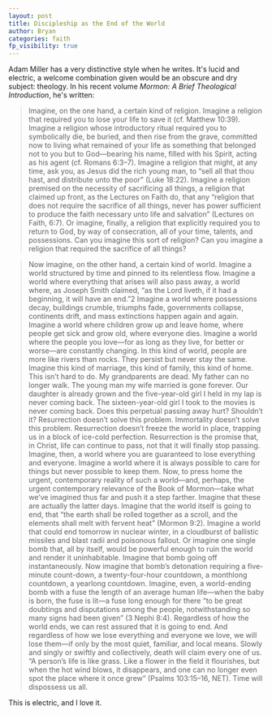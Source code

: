 ```yaml
---
layout: post
title: Discipleship as the End of the World
author: Bryan
categories: faith
fp_visibility: true
---
```

Adam Miller has a very distinctive style when he writes. It's lucid and electric, a welcome combination given would be an obscure and dry subject: theology. In his recent volume _Mormon: A Brief Theological Introduction_, he's written:

> Imagine, on the one hand, a certain kind of religion. Imagine a religion that required you to lose your life to save it (cf. Matthew 10:39). Imagine a religion whose introductory ritual required you to symbolically die, be buried, and then rise from the grave, committed now to living what remained of your life as something that belonged not to you but to God—bearing his name, filled with his Spirit, acting as his agent (cf. Romans 6:3–7). Imagine a religion that might, at any time, ask you, as Jesus did the rich young man, to “sell all that thou hast, and distribute unto the poor” (Luke 18:22). Imagine a religion premised on the necessity of sacrificing all things, a religion that claimed up front, as the Lectures on Faith do, that any “religion that does not require the sacrifice of all things, never has power sufficient to produce the faith necessary unto life and salvation” (Lectures on Faith, 6:7). Or imagine, finally, a religion that explicitly required you to return to God, by way of consecration, all of your time, talents, and possessions. Can you imagine this sort of religion? Can you imagine a religion that required the sacrifice of all things?

> Now imagine, on the other hand, a certain kind of world. Imagine a world structured by time and pinned to its relentless flow. Imagine a world where everything that arises will also pass away, a world where, as Joseph Smith claimed, “as the Lord liveth, if it had a beginning, it will have an end.”2 Imagine a world where possessions decay, buildings crumble, triumphs fade, governments collapse, continents drift, and mass extinctions happen again and again. Imagine a world where children grow up and leave home, where people get sick and grow old, where everyone dies. Imagine a world where the people you love—for as long as they live, for better or worse—are constantly changing. In this kind of world, people are more like rivers than rocks. They persist but never stay the same. Imagine this kind of marriage, this kind of family, this kind of home. This isn’t hard to do. My grandparents are dead. My father can no longer walk. The young man my wife married is gone forever. Our daughter is already grown and the five-year-old girl I held in my lap is never coming back. The sixteen-year-old girl I took to the movies is never coming back. Does this perpetual passing away hurt? Shouldn’t it? Resurrection doesn’t solve this problem. Immortality doesn’t solve this problem. Resurrection doesn’t freeze the world in place, trapping us in a block of ice-cold perfection. Resurrection is the promise that, in Christ, life can continue to pass, not that it will finally stop passing. Imagine, then, a world where you are guaranteed to lose everything and everyone. Imagine a world where it is always possible to care for things but never possible to keep them. Now, to press home the urgent, contemporary reality of such a world—and, perhaps, the urgent contemporary relevance of the Book of Mormon—take what we’ve imagined thus far and push it a step farther. Imagine that these are actually the latter days. Imagine that the world itself is going to end, that “the earth shall be rolled together as a scroll, and the elements shall melt with fervent heat” (Mormon 9:2). Imagine a world that could end tomorrow in nuclear winter, in a cloudburst of ballistic missiles and blast radii and poisonous fallout. Or imagine one single bomb that, all by itself, would be powerful enough to ruin the world and render it uninhabitable. Imagine that bomb going off instantaneously. Now imagine that bomb’s detonation requiring a five-minute count-down, a twenty-four-hour countdown, a monthlong countdown, a yearlong countdown. Imagine, even, a world-ending bomb with a fuse the length of an average human life—when the baby is born, the fuse is lit—a fuse long enough for there “to be great doubtings and disputations among the people, notwithstanding so many signs had been given” (3 Nephi 8:4). Regardless of how the world ends, we can rest assured that it is going to end. And regardless of how we lose everything and everyone we love, we will lose them—if only by the most quiet, familiar, and local means. Slowly and singly or swiftly and collectively, death will claim every one of us. “A person’s life is like grass. Like a flower in the field it flourishes, but when the hot wind blows, it disappears, and one can no longer even spot the place where it once grew” (Psalms 103:15–16, NET). Time will dispossess us all.

This is electric, and I love it.